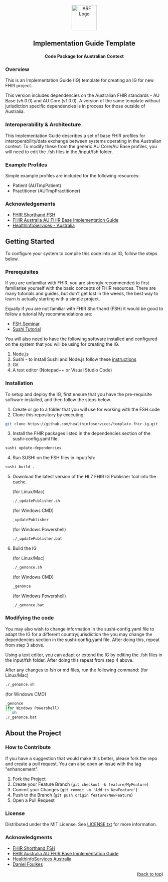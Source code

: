 <a id="readme-top"></a>
<div align="center">
  <a href="https://au-ig-template.healthinfoservices.site"><img src="docimg/logo.ico" alt="ARF Logo" width="80" height="80"></a>
  <h2>Implementation Guide Template</h2>
  <h4>Code Package for Australian Context</h4>
</div>


### Overview

This is an Implementation Guide (IG) template for creating an IG for new FHIR project.  

This version includes dependencies on the Australian FHIR standards - AU Base (v5.0.0) and AU Core (v1.0.0).   A version of the same template without jurisdiction specific dependencies is in process for those outside of Australia.

### Interoperability & Architecture

This Implementation Guide describes a set of base FHIR profiles for interoperability/data exchange between systems operating in  the Australian context. To modify these from the generic AU Core/AU Base profiles,  you will need to edit the .fsh files in the /input/fsh folder.

### Example Profiles

Simple example profiles are included for the following resources:

* Patient (AUTmpPatient)
* Practitioner (AUTmpPractitioner)


### Acknowledgements
* [FHIR Shorthand FSH](https://build.fhir.org/ig/HL7/fhir-shorthand/overview.html)
* [FHIR Australia AU FHIR Base Implementation Guide](https://build.fhir.org/ig/hl7au/au-fhir-base/index.html)
* [HealthInfoServices - Australia](https:healthinfoservices.site)


## Getting Started

To configure your system to compile this code into an IG, follow the steps below.   

### Prerequisites
If you are unfamiliar with FHIR, you are strongly recommended to first familiarise yourself with the basic concepts of FHIR resources.  There are many tutorials and guides,  but don't get lost in the weeds,  the best way to learn is actually starting with a simple project.

Equally if you are not familiar with FHIR Shorthand (FSH) it would be good to follow a tutorial   My recommendations are:
- [FSH Seminar](https://fshschool.github.io/courses/fsh-seminar/)
- [Sushi Tutorial](https://fshschool.org/docs/sushi/tutorial/)
  
You will also need to have the following software installed and configured on the system that you will be using for creating the IG.
1. Node.js
2. Sushi - to install Sushi and Node.js follow these [instructions](https://fshschool.org/docs/sushi/installation/)
3. Git
4. A text editor (Notepad++ or Visual Studio Code)

### Installation
To setup and deploy the IG, first ensure that you have the pre-requisite software installed,  and then follow the steps below.
1. Create or go to a folder that you will use for working with the FSH code
2. Clone this repository by executing:
  ```sh
  git clone https://github.com/healthinfoservices/template-fhir-ig.git
  ```
3. Install the FHIR packages listed in the dependencies section of the sushi-config.yaml file:
  ```sh
  sushi update-dependencies
  ```
4. Run SUSHI on the FSH files in input/fsh:
  ```sh
  sushi build .
  ```
5. Download the latest version of the HL7 FHIR IG Publisher tool into the cache.
   
   (for Linux/Mac)
   ```sh
   ./_updatePublisher.sh
   ```
   (for Windows CMD)
   ```sh
   _updatePublisher
   ```
   (for Windows Powershell)
   ```sh
   ./_updatePublisher.bat
   ```
6. Build the IG
   
   (for Linux/Mac)
   ```sh
   ./_genonce.sh
   ```
   (for Windows CMD)
   ```sh
   _genonce
   ```
   (for Windows Powershell)
   ```sh
   ./_genonce.bat
   ```

### Modifying the code
You may also wish to change information in the sushi-config.yaml file to adapt the IG for a different country/jurisdiction the you may change the dependencies section in the sushi-config.yaml file.   After doing this,  repeat from step 3 above.

Using a text editor,  you can adapt or extend the IG by editing the .fsh files in the input/fsh folder.  After doing this repeat from step 4 above.

After any changes to fsh or md files,  run the following command:
  (for Linux/Mac)
  ```sh
  ./_genonce.sh
  ```
  (for Windows CMD)
  ```sh
  _genonce
  (for Windows Powershell)
  ```sh
  ./_genonce.bat
  ```

## About the Project

### How to Contribute

If you have a suggestion that would make this better, please fork the repo and create a pull request. You can also open an issue with the tag "enhancement".

1. Fork the Project
2. Create your Feature Branch (`git checkout -b feature/MyFeature`)
3. Commit your Changes (`git commit -m 'Add to NewFeature'`)
4. Push to the Branch (`git push origin feature/NewFeature`)
5. Open a Pull Request

### License

Distributed under the MIT License. See [LICENSE.txt][license-url] for more information.

### Acknowledgments
* [FHIR Shorthand FSH](https://build.fhir.org/ig/HL7/fhir-shorthand/overview.html)
* [FHIR Australia AU FHIR Base Implementation Guide](https://build.fhir.org/ig/hl7au/au-fhir-base/index.html)
* [HealthInfoServices Australia](https://healthinfoservices.site)
* [Daniel Foulkes][linkedin-df-url]

<p align="right">(<a href="#readme-top">back to top</a>)</p>


<!-- MARKDOWN LINKS & IMAGES -->
[linkedin-df-url]: https://www.linkedin.com/in/daniel-foulkes/
[linkedin-shield]: https://img.shields.io/badge/-LinkedIn-black.svg
[fsh-badge]: https://fshschool.org/favicon.ico
[fsh-url]: https://fshschool.org/
[license-url]: https://au-ig-template.healthinfoservices.site/LICENSE.txt

